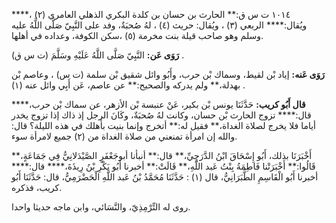 ١٠١٤ ت س ق:** الحارث بن حسان بن كلدة البكري الذهلي العامري (٢) ،**** ويُقال:**** الربعي (٣) ، ويُقال: حريث (٤) ، لهُ صُحبَةٌ، وفد على النَّبِيّ صَلَّى اللَّهُ عليه وسلم وهو صاحب قيلة بنت مخرمة (٥) ،سكن الكوفة، وعداده في أهلها.

**رَوَى عَن:** النَّبِيّ صَلَّى اللَّهُ عَلَيْهِ وسَلَّمَ (ت س ق) .

**رَوَى عَنه:** إياد بْن لقيط، وسماك بْن حرب، وأَبُو وائل شقيق بْن سلمة (ت س) ، وعاصم بْن بهدلة،** ولم يدركه والصحيح:** عن عاصم، عَن أَبِي وائل عنه (١) .

**قال أَبُو كريب:** حَدَّثَنَا يونس بْن بكير، عَنْ عنبسة بْن الأزهر، عن سماك بْن حرب،**** قال:**** تزوج الحارث بْن حسان، وكانت لهُ صُحبَةٌ، وكَانَ الرجل إذ ذاك إذا تزوج يخدر أياما فلا يخرج لصلاة الغداة،** فقيل له:** أتخرج وإنما بنيت بأهلك في هذه الليلة؟ قال: والله إن امرأة تمنعني من صلاة الغداة من (٢) جميع لامرأة سوء.

أَخْبَرَنَا بذلك، أَبُو إِسْحَاقَ ابْنُ الدَّرَجِيِّ،** قال:** أنبأنا أبوجَعْفَرٍ الصَّيْدَلانِيُّ فِي جَمَاعَةٍ،** قَالُوا:** أَخْبَرَتْنا فَاطِمَةُ بِنْتُ عَبد اللَّهِ،** قَالَتْ:** أخبرنا أَبُو بَكْرِ بْنُ رِيذَةَ،**** قال:**** أخبرنا أَبُو الْقَاسِمِ الطَّبَرَانِيُّ، قال (١) : حَدَّثَنَا مُحَمَّدُ بْنُ عَبد اللَّهِ الْحَضْرَمِيُّ، قال: حَدَّثَنَا أَبُو كريب، فذكره.

روى له التِّرْمِذِيّ، والنَّسَائي، وابن ماجه حديثا واحدا.